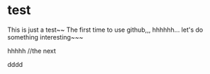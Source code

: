 # test
This is just a test~~
The first time to use github,,,
hhhhhh...
let's do something interesting~~~




hhhhh  //the next




dddd
